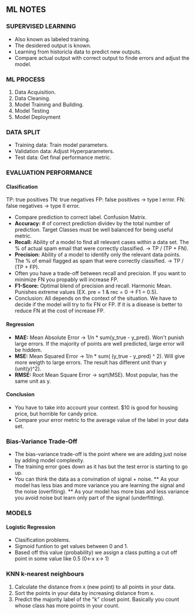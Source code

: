 ## ML NOTES

### SUPERVISED LEARNING

- Also known as labeled training.
- The desidered output is known.
- Learning from historicla data to predict new outputs.
- Compare actual output with correct output to finde errors and adjust the model.

### ML PROCESS

1. Data Acquisition.
2. Data Cleaning.
3. Model Training and Building.
4. Model Testing
5. Model Deployment

### DATA SPLIT

- Training data: Train model parameters.
- Validation data: Adjust Hyperparameters.
- Test data: Get final performance metric.

### EVALUATION PERFORMANCE

#### Clasification

TP: true positives
TN: true negatives
FP: false positives -> type I error.
FN: false negatives -> type II error.

- Compare prediction to correct label. Confusion Matrix.
- **Accuracy:** # of correct prediction dividev by the total number of prediction. Target Classes must be well balanced for being useful metric.
- **Recall:** Ability of a model to find all relevant cases within a data set. The % of actual spam email that were correctly classified. -> TP / (TP + FN).
- **Precision:** Ability of a model to identify only the relevant data points. The % of email flagged as spam that were correctly classified. -> TP / (TP + FP).
- Often you have a trade-off between recall and precision. If you want to minimize FN you propably will increase FP.
- **F1-Score:** Optimal blend of precision and recall. Harmonic Mean. Punishes extreme values (EX. pre = 1 & rec = 0 -> F1 = 0.5).
- Conclusion: All depends on the context of the situation. We have to decide if the model will try to fix FN or FP. If it is a disease is better to reduce FN at the cost of increase FP.

#### Regression

- **MAE:** Mean Absolute Error -> 1/n \* sum(y_true - y_pred). Won't punish large errors. If the majority of points are well predicted, large error will be hiddem.
- **MSE:** Mean Squared Error -> 1/n \* sum( (y_true - y_pred) ^ 2). Will give more weigth to large errors. The result has different unit than y (unit(y)^2).
- **RMSE:** Root Mean Square Error -> sqrt(MSE). Most popular, has the same unit as y.

#### Conclusion

- You have to take into account your context. $10 is good for housing price, but horrible for candy price.
- Compare your error metric to the average value of the label in your data set.

### Bias-Variance Trade-Off

- The bias-variance trade-off is the point where we are adding just noise by adding model complexity.
- The training error goes down as it has but the test error is starting to go up.
- You can think the data as a convination of signal + noise.
  ** As your model has less bias and more variance you are learning the signal and the noise (overfiting).
  ** As your model has more bias and less variance you avoid noise but learn only part of the signal (underfitting).

### MODELS

#### Logistic Regression

- Clasification problems.
- Sigmoid funtion to get values between 0 and 1.
- Based off this value (probability) we assign a class putting a cut off point in some value like 0.5 (0<-x <? 0.5 ?> x-> 1)

### KNN k-nearest neighbours

1. Calculate the distance from x (new point) to all points in your data.
2. Sort the points in your data by increasing distance from x.
3. Predict the majority label of the "k" closet point. Basically you count whose class has more points in your count.
